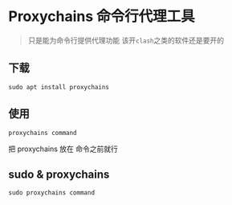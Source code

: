 # Proxychains 命令行代理工具

> 只是能为命令行提供代理功能 该开`clash`之类的软件还是要开的

## 下载

`sudo apt install proxychains`

## 使用

`proxychains command`

把 proxychains 放在 命令之前就行

## sudo & proxychains

`sudo proxychains command`